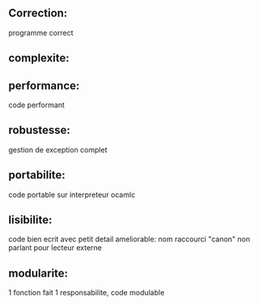 ## Correction:
programme correct
## complexite:
## performance:
code performant 
## robustesse:
gestion de exception complet
## portabilite:
code portable sur interpreteur ocamlc
## lisibilite:
code bien ecrit
avec petit detail ameliorable:
nom raccourci "canon" non parlant pour lecteur externe
## modularite:
1 fonction fait 1 responsabilite, code modulable